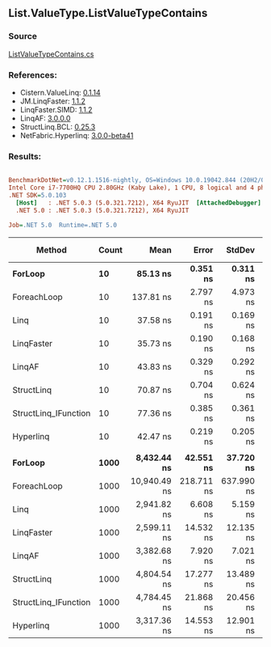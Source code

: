 ﻿## List.ValueType.ListValueTypeContains

### Source
[ListValueTypeContains.cs](../LinqBenchmarks/List/ValueType/ListValueTypeContains.cs)

### References:
- Cistern.ValueLinq: [0.1.14](https://www.nuget.org/packages/Cistern.ValueLinq/0.1.14)
- JM.LinqFaster: [1.1.2](https://www.nuget.org/packages/JM.LinqFaster/1.1.2)
- LinqFaster.SIMD: [1.1.2](https://www.nuget.org/packages/LinqFaster.SIMD/1.0.3)
- LinqAF: [3.0.0.0](https://www.nuget.org/packages/LinqAF/3.0.0.0)
- StructLinq.BCL: [0.25.3](https://www.nuget.org/packages/StructLinq.BCL/0.25.3)
- NetFabric.Hyperlinq: [3.0.0-beta41](https://www.nuget.org/packages/NetFabric.Hyperlinq/3.0.0-beta41)

### Results:
``` ini

BenchmarkDotNet=v0.12.1.1516-nightly, OS=Windows 10.0.19042.844 (20H2/October2020Update)
Intel Core i7-7700HQ CPU 2.80GHz (Kaby Lake), 1 CPU, 8 logical and 4 physical cores
.NET SDK=5.0.103
  [Host]   : .NET 5.0.3 (5.0.321.7212), X64 RyuJIT  [AttachedDebugger]
  .NET 5.0 : .NET 5.0.3 (5.0.321.7212), X64 RyuJIT

Job=.NET 5.0  Runtime=.NET 5.0  

```
|               Method | Count |         Mean |      Error |     StdDev | Ratio | RatioSD |  Gen 0 | Gen 1 | Gen 2 | Allocated |
|--------------------- |------ |-------------:|-----------:|-----------:|------:|--------:|-------:|------:|------:|----------:|
|              **ForLoop** |    **10** |     **85.13 ns** |   **0.351 ns** |   **0.311 ns** |  **1.00** |    **0.00** |      **-** |     **-** |     **-** |         **-** |
|          ForeachLoop |    10 |    137.81 ns |   2.797 ns |   4.973 ns |  1.63 |    0.05 |      - |     - |     - |         - |
|                 Linq |    10 |     37.58 ns |   0.191 ns |   0.169 ns |  0.44 |    0.00 |      - |     - |     - |         - |
|           LinqFaster |    10 |     35.73 ns |   0.190 ns |   0.168 ns |  0.42 |    0.00 |      - |     - |     - |         - |
|               LinqAF |    10 |     43.83 ns |   0.329 ns |   0.292 ns |  0.51 |    0.00 |      - |     - |     - |         - |
|           StructLinq |    10 |     70.87 ns |   0.704 ns |   0.624 ns |  0.83 |    0.01 | 0.0126 |     - |     - |      40 B |
| StructLinq_IFunction |    10 |     77.36 ns |   0.385 ns |   0.361 ns |  0.91 |    0.00 |      - |     - |     - |         - |
|            Hyperlinq |    10 |     42.47 ns |   0.219 ns |   0.205 ns |  0.50 |    0.00 |      - |     - |     - |         - |
|                      |       |              |            |            |       |         |        |       |       |           |
|              **ForLoop** |  **1000** |  **8,432.44 ns** |  **42.551 ns** |  **37.720 ns** |  **1.00** |    **0.00** |      **-** |     **-** |     **-** |         **-** |
|          ForeachLoop |  1000 | 10,940.49 ns | 218.711 ns | 637.990 ns |  1.27 |    0.07 |      - |     - |     - |         - |
|                 Linq |  1000 |  2,941.82 ns |   6.608 ns |   5.159 ns |  0.35 |    0.00 |      - |     - |     - |         - |
|           LinqFaster |  1000 |  2,599.11 ns |  14.532 ns |  12.135 ns |  0.31 |    0.00 |      - |     - |     - |         - |
|               LinqAF |  1000 |  3,382.68 ns |   7.920 ns |   7.021 ns |  0.40 |    0.00 |      - |     - |     - |         - |
|           StructLinq |  1000 |  4,804.54 ns |  17.277 ns |  13.489 ns |  0.57 |    0.00 | 0.0076 |     - |     - |      40 B |
| StructLinq_IFunction |  1000 |  4,784.45 ns |  21.868 ns |  20.456 ns |  0.57 |    0.00 |      - |     - |     - |         - |
|            Hyperlinq |  1000 |  3,317.36 ns |  14.553 ns |  12.901 ns |  0.39 |    0.00 |      - |     - |     - |         - |
